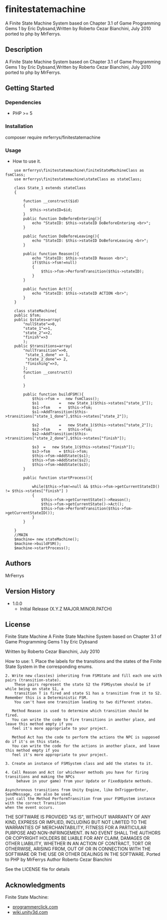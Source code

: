# finitestatemachine
A Finite State Machine System based on Chapter 3.1 of Game Programming Gems 1 by Eric Dybsand,Written by Roberto Cezar Bianchini, July 2010 ported to php by MrFerrys.

## Description

A Finite State Machine System based on Chapter 3.1 of Game Programming Gems 1 by Eric Dybsand,Written by Roberto Cezar Bianchini, July 2010 ported to php by MrFerrys.

## Getting Started

### Dependencies

* PHP >= 5

### Installation
composer require mrferrys/finitestatemachine

### Usage

* How to use it.
```
	use mrferrys\finitestatemachine\finiteStateMachineClass as fsmClass;
	use mrferrys\finitestatemachine\stateClass as stateClass;
	
	class State_1 extends stateClass
	{
		
		function __construct($id)
		{
		   $this->stateID=$id;
		}
		public function DoBeforeEntering(){
			echo "StateID: $this->stateID DoBeforeEntering <br>";
		}

		public function DoBeforeLeaving(){
			echo "StateID: $this->stateID DoBeforeLeaving <br>";
		}
		
		public function Reason(){
			echo "StateID: $this->stateID Reason <br>";
			if($this->fsm!=null)
			{
				$this->fsm->PerformTransition($this->stateID);
			}
		}
		
		public function Act(){
			echo "StateID: $this->stateID ACTION <br>";
		}
	}

	class stateMachine{
	public $fsm;
	public $states=array(
		"nullState"=>0,
		"state_1"=>1,
		"state_2"=>2,
		"finish"=>3
		);
	public $transitions=array(
		"nullTransition"=>0,
		 "state_1_done" => 1,
		 "state_2_done"=> 2,
		 "finishing"=>3,
		);
		function __construct()
		{
		   
		}

		public function buildFSM(){
			$this->fsm =   new fsmClass();
			$s1         =   new State_1($this->states["state_1"]);
			$s1->fsm    =   $this->fsm;
			$s1->AddTransition($this->transitions["state_1_done"],$this->states["state_2"]);

			$s2         =   new State_1($this->states["state_2"]);
			$s2->fsm    =   $this->fsm;
			$s2->AddTransition($this->transitions["state_2_done"],$this->states["finish"]);

			$s3  =   new State_1($this->states["finish"]);
			$s3->fsm    = $this->fsm;
			$this->fsm->AddState($s1);
			$this->fsm->AddState($s2);
			$this->fsm->AddState($s3);
		}

		public function startProcess(){

			while($this->fsm!=null && $this->fsm->getCurrentStateID() != $this->states["finish"] )
			{
				$this->fsm->getCurrentState()->Reason();
				$this->fsm->getCurrentState()->Act();
				$this->fsm->PerformTransition($this->fsm->getCurrentStateID());
			}
		}

	}
	//MAIN
	$machine= new stateMachine();
	$machine->buildFSM();
	$machine->startProcess();
```
## Authors

MrFerrys  

## Version History

* 1.0.0
    * Initial Release (X.Y.Z MAJOR.MINOR.PATCH)

## License
 Finite State Machine
 A Finite State Machine System based on Chapter 3.1 of Game Programming Gems 1 by Eric Dybsand
 
   Written by Roberto Cezar Bianchini, July 2010
 
 
   How to use:
	1. Place the labels for the transitions and the states of the Finite State System
	    in the corresponding enums.
 
	2. Write new class(es) inheriting from FSMState and fill each one with pairs (transition-state).
	    These pairs represent the state S2 the FSMSystem should be if while being on state S1, a
	    transition T is fired and state S1 has a transition from it to S2. Remember this is a Deterministic FSM. 
	    You can't have one transition leading to two different states.

	   Method Reason is used to determine which transition should be fired.
	   You can write the code to fire transitions in another place, and leave this method empty if you
	   feel it's more appropriate to your project.

	   Method Act has the code to perform the actions the NPC is supposed do if it's on this state.
	   You can write the code for the actions in another place, and leave this method empty if you
	   feel it's more appropriate to your project.

	3. Create an instance of FSMSystem class and add the states to it.
 
	4. Call Reason and Act (or whichever methods you have for firing transitions and making the NPCs
	     behave in your game) from your Update or FixedUpdate methods.
 
	Asynchronous transitions from Unity Engine, like OnTriggerEnter, SendMessage, can also be used, 
	just call the Method PerformTransition from your FSMSystem instance with the correct Transition 
	when the event occurs.
 
 
 
   THE SOFTWARE IS PROVIDED "AS IS", WITHOUT WARRANTY OF ANY KIND, EXPRESS OR IMPLIED, 
   INCLUDING BUT NOT LIMITED TO THE WARRANTIES OF MERCHANTABILITY, FITNESS FOR A PARTICULAR PURPOSE 
   AND NON-INFRINGEMENT. IN NO EVENT SHALL THE AUTHORS OR COPYRIGHT HOLDERS BE LIABLE FOR ANY CLAIM, 
   DAMAGES OR OTHER LIABILITY, WHETHER IN AN ACTION OF CONTRACT, TORT OR OTHERWISE, ARISING FROM, 
   OUT OF OR IN CONNECTION WITH THE SOFTWARE OR THE USE OR OTHER DEALINGS IN THE SOFTWARE.
   Ported to PHP by MrFerrys
   Author Roberto Cezar Bianchini
   
 See the LICENSE file for details

## Acknowledgments

Finite State Machine:
* [programmerclick.com](https://programmerclick.com/article/73042375109/)
* [wiki.unity3d.com](https://wiki.unity3d.com/index.php?title=Finite_State_Machine)
